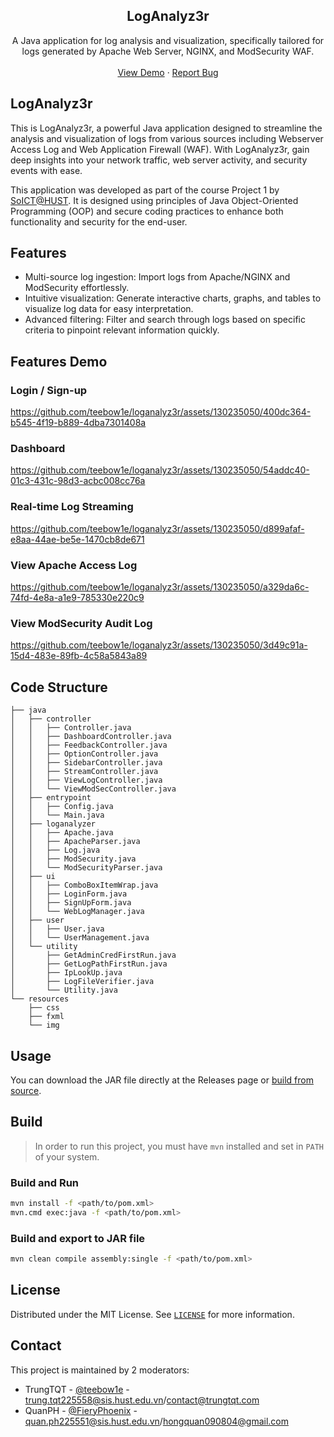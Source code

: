 <div align="center">
  <h2 align="center">LogAnalyz3r</h3>

  <p align="center">
    A Java application for log analysis and visualization, specifically tailored for  <br /> logs generated by Apache Web Server, NGINX, and ModSecurity WAF.
    <br />
    <br />
    <a href="https://github.com/teebow1e/loganalyz3r/blob/main/README.md#features-demo">View Demo</a>
    ·
    <a href="https://github.com/teebow1e/project1-soict/issues">Report Bug</a>
  </p>
</div>

## LogAnalyz3r
This is LogAnalyz3r, a powerful Java application designed to streamline the analysis and visualization of logs from various sources including Webserver Access Log and Web Application Firewall (WAF). With LogAnalyz3r, gain deep insights into your network traffic, web server activity, and security events with ease. 

This application was developed as part of the course Project 1 by [SoICT@HUST](https://soict.hust.edu.vn/). It is designed using principles of Java Object-Oriented Programming (OOP) and secure coding practices to enhance both functionality and security for the end-user.

## Features
- Multi-source log ingestion: Import logs from Apache/NGINX and ModSecurity effortlessly.
- Intuitive visualization: Generate interactive charts, graphs, and tables to visualize log data for easy interpretation.
- Advanced filtering: Filter and search through logs based on specific criteria to pinpoint relevant information quickly.

## Features Demo
### Login / Sign-up
https://github.com/teebow1e/loganalyz3r/assets/130235050/400dc364-b545-4f19-b889-4dba7301408a

### Dashboard
https://github.com/teebow1e/loganalyz3r/assets/130235050/54addc40-01c3-431c-98d3-acbc008cc76a

### Real-time Log Streaming
https://github.com/teebow1e/loganalyz3r/assets/130235050/d899afaf-e8aa-44ae-be5e-1470cb8de671

### View Apache Access Log
https://github.com/teebow1e/loganalyz3r/assets/130235050/a329da6c-74fd-4e8a-a1e9-785330e220c9

### View ModSecurity Audit Log
https://github.com/teebow1e/loganalyz3r/assets/130235050/3d49c91a-15d4-483e-89fb-4c58a5843a89

## Code Structure
```
├── java
│   ├── controller
│   │   ├── Controller.java
│   │   ├── DashboardController.java
│   │   ├── FeedbackController.java
│   │   ├── OptionController.java
│   │   ├── SidebarController.java
│   │   ├── StreamController.java
│   │   ├── ViewLogController.java
│   │   └── ViewModSecController.java
│   ├── entrypoint
│   │   ├── Config.java
│   │   └── Main.java
│   ├── loganalyzer
│   │   ├── Apache.java
│   │   ├── ApacheParser.java
│   │   ├── Log.java
│   │   ├── ModSecurity.java
│   │   └── ModSecurityParser.java
│   ├── ui
│   │   ├── ComboBoxItemWrap.java
│   │   ├── LoginForm.java
│   │   ├── SignUpForm.java
│   │   └── WebLogManager.java
│   ├── user
│   │   ├── User.java
│   │   └── UserManagement.java
│   └── utility
│       ├── GetAdminCredFirstRun.java
│       ├── GetLogPathFirstRun.java
│       ├── IpLookUp.java
│       ├── LogFileVerifier.java
│       └── Utility.java
└── resources
    ├── css
    ├── fxml
    └── img
```
## Usage
You can download the JAR file directly at the Releases page or [build from source](https://github.com/teebow1e/loganalyz3r/blob/main/README.md#build).

## Build
> In order to run this project, you must have `mvn` installed and set in `PATH` of your system.

### Build and Run
```sh
mvn install -f <path/to/pom.xml>
mvn.cmd exec:java -f <path/to/pom.xml>
```

### Build and export to JAR file
```sh
mvn clean compile assembly:single -f <path/to/pom.xml>
```

## License
Distributed under the MIT License. See [`LICENSE`](https://github.com/teebow1e/loganalyz3r/blob/main/LICENSE) for more information.

## Contact
This project is maintained by 2 moderators:
- TrungTQT - [@teebow1e](https://github.com/teebow1e/) - trung.tqt225558@sis.hust.edu.vn/contact@trungtqt.com
- QuanPH - [@FieryPhoenix](https://www.facebook.com/quan.phamhong.98871) - quan.ph225551@sis.hust.edu.vn/hongquan090804@gmail.com

